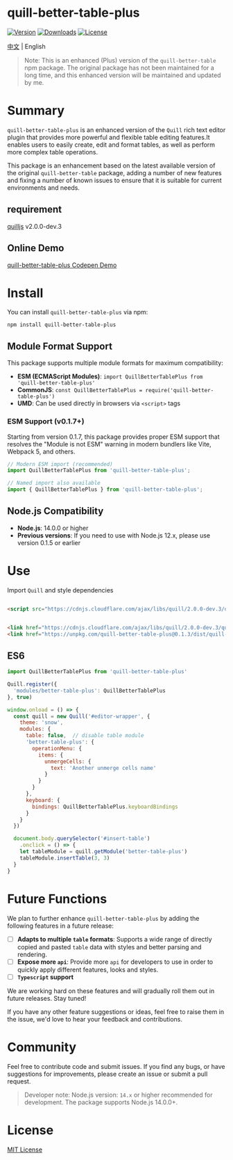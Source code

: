 # quill-better-table-plus

<p>
  <a href="https://www.npmjs.com/package/quill-better-table-plus"><img src="https://img.shields.io/npm/v/quill-better-table-plus.svg?sanitize=true" alt="Version"></a>
  <a href="https://npmcharts.com/compare/quill-better-table-plus?minimal=true"><img src="https://img.shields.io/npm/dm/quill-better-table-plus.svg?sanitize=true" alt="Downloads"></a>
  <a href="https://www.npmjs.com/package/quill-better-table-plus"><img src="https://img.shields.io/npm/l/quill-better-table-plus.svg?sanitize=true" alt="License"></a>
</p>

[中文](https://github.com/seehar/quill-better-table-plus/blob/master/README-zh.md) | English

> Note: This is an enhanced (Plus) version of the `quill-better-table` npm package. The original package has not been
> maintained for a long time, and this enhanced version will be maintained and updated by me.

# Summary

`quill-better-table-plus` is an enhanced version of the `Quill` rich text editor plugin that provides more powerful and
flexible table editing features.It enables users to easily create, edit and format tables, as well as perform more
complex table operations.

This package is an enhancement based on the latest available version of the original `quill-better-table` package,
adding a number of new features and fixing a number of known issues to ensure that it is suitable for current
environments and needs.

## requirement

[quilljs](https://github.com/quilljs/quill) v2.0.0-dev.3

## Online Demo

[quill-better-table-plus Codepen Demo](https://codepen.io/seehar/pen/yLQopvq)

# Install

You can install `quill-better-table-plus` via npm:

```shell
npm install quill-better-table-plus
```

## Module Format Support

This package supports multiple module formats for maximum compatibility:

- **ESM (ECMAScript Modules)**: `import QuillBetterTablePlus from 'quill-better-table-plus'`
- **CommonJS**: `const QuillBetterTablePlus = require('quill-better-table-plus')`
- **UMD**: Can be used directly in browsers via `<script>` tags

### ESM Support (v0.1.7+)

Starting from version 0.1.7, this package provides proper ESM support that resolves the "Module is not ESM" warning in modern bundlers like Vite, Webpack 5, and others.

```javascript
// Modern ESM import (recommended)
import QuillBetterTablePlus from 'quill-better-table-plus';

// Named import also available
import { QuillBetterTablePlus } from 'quill-better-table-plus';
```

## Node.js Compatibility

- **Node.js**: 14.0.0 or higher
- **Previous versions**: If you need to use with Node.js 12.x, please use version 0.1.5 or earlier

# Use

Import `Quill` and style dependencies

```html

<script src="https://cdnjs.cloudflare.com/ajax/libs/quill/2.0.0-dev.3/quill.min.js" type="text/javascript"></script>
```

```html

<link href="https://cdnjs.cloudflare.com/ajax/libs/quill/2.0.0-dev.3/quill.snow.min.css" rel="stylesheet">
<link href="https://unpkg.com/quill-better-table-plus@0.1.3/dist/quill-better-table-plus.css" rel="stylesheet">
```

## ES6

```javascript
import QuillBetterTablePlus from 'quill-better-table-plus'

Quill.register({
  'modules/better-table-plus': QuillBetterTablePlus
}, true)

window.onload = () => {
  const quill = new Quill('#editor-wrapper', {
    theme: 'snow',
    modules: {
      table: false,  // disable table module
      'better-table-plus': {
        operationMenu: {
          items: {
            unmergeCells: {
              text: 'Another unmerge cells name'
            }
          }
        }
      },
      keyboard: {
        bindings: QuillBetterTablePlus.keyboardBindings
      }
    }
  })

  document.body.querySelector('#insert-table')
    .onclick = () => {
    let tableModule = quill.getModule('better-table-plus')
    tableModule.insertTable(3, 3)
  }
}
```

# Future Functions

We plan to further enhance `quill-better-table-plus` by adding the following features in a future release:

- [ ] **Adapts to multiple `table` formats**: Supports a wide range of directly copied and pasted `table` data with
  styles and better parsing and rendering.
- [ ] **Expose more `api`**: Provide more `api` for developers to use in order to quickly apply different features,
  looks and styles.
- [ ] **`Typescript` support**

We are working hard on these features and will gradually roll them out in future releases. Stay tuned!

If you have any other feature suggestions or ideas, feel free to raise them in the issue, we'd love to hear your
feedback and contributions.

# Community

Feel free to contribute code and submit issues. If you find any bugs, or have suggestions for improvements, please
create an issue or submit a pull request.

> Developer note: Node.js version: `14.x` or higher recommended for development. The package supports Node.js 14.0.0+.

# License

[MIT License](https://rmm5t.mit-license.org/)
